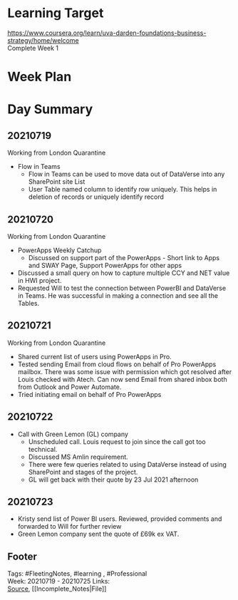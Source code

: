 # Learning Target  

https://www.coursera.org/learn/uva-darden-foundations-business-strategy/home/welcome  
Complete Week 1   
    

# Week Plan  

  

# Day Summary  

## 20210719
Working from London Quarantine
- Flow in Teams
	- Flow in Teams can be used to move data out of DataVerse into any SharePoint site List
	- User Table named column to identify row uniquely. This helps in deletion of records or uniquely identify record

## 20210720
Working from London Quarantine
- PowerApps Weekly Catchup
	- Discussed on support part of the PowerApps - Short link to Apps and SWAY Page, Support PowerApps for other apps
- Discussed a small query on how to capture multiple CCY and NET value in HWI project.
- Requested Will to test the connection between PowerBI and DataVerse in Teams. He was successful in making a connection and see all the Tables.

## 20210721
Working from London Quarantine
- Shared current list of users using PowerApps in Pro.
- Tested sending Email from cloud flows on behalf of Pro PowerApps mailbox. There was some issue with permission which got resolved after Louis checked with Atech. Can now send Email from shared inbox both from Outlook and Power Automate.
- Tried initiating email on behalf of Pro PowerApps  


## 20210722
- Call with Green Lemon (GL) company
	- Unscheduled call. Louis request to join since the call got too technical.
	- Discussed MS Amlin requirement. 
	- There were few queries related to using DataVerse instead of using SharePoint and stages of the project.
	- GL will get back with their quote by 23 Jul 2021 afternoon

## 20210723
- Kristy send list of Power BI users. Reviewed, provided comments and forwarded to Will for further review
- Green Lemon company sent the quote of £69k ex VAT.

## Footer  
  

Tags: #FleetingNotes, #learning , #Professional  
Week: 20210719 - 20210725
Links:   
[Source](template.md), [[Incomplete_Notes|File]]  
  

<!--  
Comment -     
-->  
<!--stackedit_data:
eyJoaXN0b3J5IjpbLTE1NzYzNjQ4MzksODQwNTA2MzgzLC0xNz
QyMTE3MDI5LC0zMTkyMjM5MzksMTgzMjgzMTMyMiwtODczNTkw
MzU2LDE5MTg2ODY4NzJdfQ==
-->